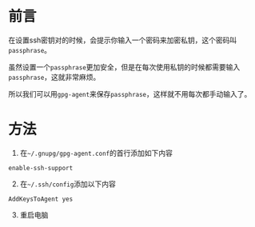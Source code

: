 # 前言
在设置ssh密钥对的时候，会提示你输入一个密码来加密私钥，这个密码叫`passphrase`。

虽然设置一个`passphrase`更加安全，但是在每次使用私钥的时候都需要输入`passphrase`，这就非常麻烦。

所以我们可以用`gpg-agent`来保存`passphrase`，这样就不用每次都手动输入了。

# 方法
1. 在`~/.gnupg/gpg-agent.conf`的首行添加如下内容
```
enable-ssh-support
```
2. 在`~/.ssh/config`添加以下内容
```
AddKeysToAgent yes
```
3. 重启电脑
